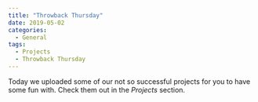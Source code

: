 ```yaml
---
title: "Throwback Thursday"
date: 2019-05-02
categories:
  - General
tags:
  - Projects
  - Throwback Thursday
---
```


Today we uploaded some of our not so successful projects for you to have some fun with. Check them out in the *Projects* section.

